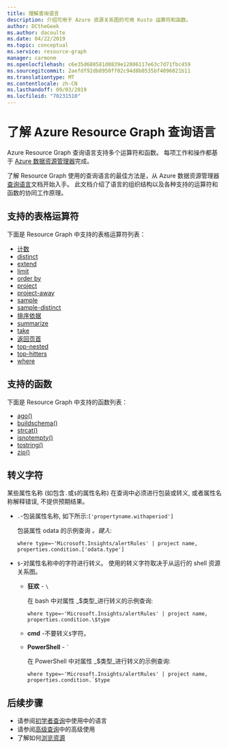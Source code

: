 ```yaml
---
title: 理解查询语言
description: 介绍可用于 Azure 资源关系图的可用 Kusto 运算符和函数。
author: DCtheGeek
ms.author: dacoulte
ms.date: 04/22/2019
ms.topic: conceptual
ms.service: resource-graph
manager: carmonm
ms.openlocfilehash: c6e35d688581d0839e12806117e63c7d71fbc459
ms.sourcegitcommit: 2aefdf92db8950ff02c94d8b0535bf4096021b11
ms.translationtype: MT
ms.contentlocale: zh-CN
ms.lasthandoff: 09/03/2019
ms.locfileid: "70231510"
---
```

# <a name="understanding-the-azure-resource-graph-query-language"></a>了解 Azure Resource Graph 查询语言

Azure Resource Graph 查询语言支持多个运算符和函数。 每项工作和操作都基于 [Azure 数据资源管理器](../../../data-explorer/data-explorer-overview.md)完成。

了解 Resource Graph 使用的查询语言的最佳方法是，从 Azure 数据资源管理器[查询语言](/azure/kusto/query/index)文档开始入手。 此文档介绍了语言的组织结构以及各种支持的运算符和函数的协同工作原理。

## <a name="supported-tabular-operators"></a>支持的表格运算符

下面是 Resource Graph 中支持的表格运算符列表：

- [计数](/azure/kusto/query/countoperator)
- [distinct](/azure/kusto/query/distinctoperator)
- [extend](/azure/kusto/query/extendoperator)
- [limit](/azure/kusto/query/limitoperator)
- [order by](/azure/kusto/query/orderoperator)
- [project](/azure/kusto/query/projectoperator)
- [project-away](/azure/kusto/query/projectawayoperator)
- [sample](/azure/kusto/query/sampleoperator)
- [sample-distinct](/azure/kusto/query/sampledistinctoperator)
- [排序依据](/azure/kusto/query/sortoperator)
- [summarize](/azure/kusto/query/summarizeoperator)
- [take](/azure/kusto/query/takeoperator)
- [返回页首](/azure/kusto/query/topoperator)
- [top-nested](/azure/kusto/query/topnestedoperator)
- [top-hitters](/azure/kusto/query/tophittersoperator)
- [where](/azure/kusto/query/whereoperator)

## <a name="supported-functions"></a>支持的函数

下面是 Resource Graph 中支持的函数列表：

- [ago()](/azure/kusto/query/agofunction)
- [buildschema()](/azure/kusto/query/buildschema-aggfunction)
- [strcat()](/azure/kusto/query/strcatfunction)
- [isnotempty()](/azure/kusto/query/isnotemptyfunction)
- [tostring()](/azure/kusto/query/tostringfunction)
- [zip()](/azure/kusto/query/zipfunction)

## <a name="escape-characters"></a>转义字符

某些属性名称 (如包含`.`或`$`的属性名称) 在查询中必须进行包装或转义, 或者属性名称解释错误, 不提供预期结果。

- `.`-包装属性名称, 如下所示:`['propertyname.withaperiod']`
  
  包装属性 odata 的示例查询 _。键入_:

  ```kusto
  where type=~'Microsoft.Insights/alertRules' | project name, properties.condition.['odata.type']
  ```

- `$`-对属性名称中的字符进行转义。 使用的转义字符取决于从运行的 shell 资源关系图。

  - **狂欢** - `\`

    在 bash 中对属性 _\$类型_进行转义的示例查询:

    ```kusto
    where type=~'Microsoft.Insights/alertRules' | project name, properties.condition.\$type
    ```

  - **cmd** -不要转义`$`字符。

  - **PowerShell** - ``` ` ```

    在 PowerShell 中对属性 _\$类型_进行转义的示例查询:

    ```kusto
    where type=~'Microsoft.Insights/alertRules' | project name, properties.condition.`$type
    ```

## <a name="next-steps"></a>后续步骤

- 请参阅[初学者查询](../samples/starter.md)中使用中的语言
- 请参阅[高级查询](../samples/advanced.md)中的高级使用
- 了解如何[浏览资源](explore-resources.md)